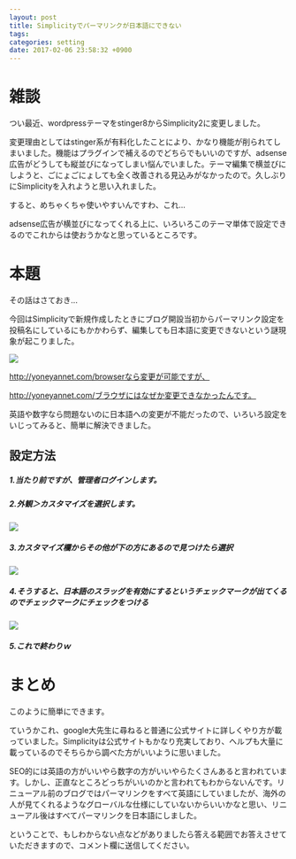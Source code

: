 ```yaml
---
layout: post
title: Simplicityでパーマリンクが日本語にできない
tags:
categories: setting
date: 2017-02-06 23:58:32 +0900
---
```


雑談
==

つい最近、wordpressテーマをstinger8からSimplicity2に変更しました。

変更理由としてはstinger系が有料化したことにより、かなり機能が削られてしまいました。機能はプラグインで補えるのでどちらでもいいのですが、adsense広告がどうしても縦並びになってしまい悩んでいました。テーマ編集で横並びにしようと、ごにょごにょしても全く改善される見込みがなかったので。久しぶりにSimplicityを入れようと思い入れました。

すると、めちゃくちゃ使いやすいんですわ、これ...

adsense広告が横並びになってくれる上に、いろいろこのテーマ単体で設定できるのでこれからは使おうかなと思っているところです。

本題
==

その話はさておき...

今回はSimplicityで新規作成したときにブログ開設当初からパーマリンク設定を投稿名にしているにもかかわらず、編集しても日本語に変更できないという謎現象が起こりました。

![](http://yoneyannet.com/wp-content/uploads/2017/02/SnapCrab_NoName_2017-2-6_23-40-15_No-00-300x70.png)

http://yoneyannet.com/browserなら変更が可能ですが、

http://yoneyannet.com/ブラウザにはなぜか変更できなかったんです。

英語や数字なら問題ないのに日本語への変更が不能だったので、いろいろ設定をいじってみると、簡単に解決できました。

設定方法
----

##### 1.当たり前ですが、管理者ログインします。

##### 2.外観＞カスタマイズを選択します。

![](http://yoneyannet.com/wp-content/uploads/2017/02/SnapCrab_NoName_2017-2-7_0-6-30_No-00-300x223.png)

##### 3.カスタマイズ欄からその他が下の方にあるので見つけたら選択

![](http://yoneyannet.com/wp-content/uploads/2017/02/SnapCrab_NoName_2017-2-6_23-35-52_No-00.png)

##### 4.そうすると、日本語のスラッグを有効にするというチェックマークが出てくるのでチェックマークにチェックをつける

![](http://yoneyannet.com/wp-content/uploads/2017/02/SnapCrab_NoName_2017-2-6_23-35-39_No-00-300x94.png)

##### 5.これで終わりｗ

まとめ
===

このように簡単にできます。

ていうかこれ、google大先生に尋ねると普通に公式サイトに詳しくやり方が載っていました。Simplicityは公式サイトもかなり充実しており、ヘルプも大量に載っているのでそちらから調べた方がいいように思いました。

SEO的には英語の方がいいやら数字の方がいいやらたくさんあると言われています。しかし、正直なところどっちがいいのかと言われてもわからないんです。リニューアル前のブログではパーマリンクをすべて英語にしていましたが、海外の人が見てくれるようなグローバルな仕様にしていないからいいかなと思い、リニューアル後はすべてパーマリンクを日本語にしました。

ということで、もしわからない点などがありましたら答える範囲でお答えさせていただきますので、コメント欄に送信してください。
